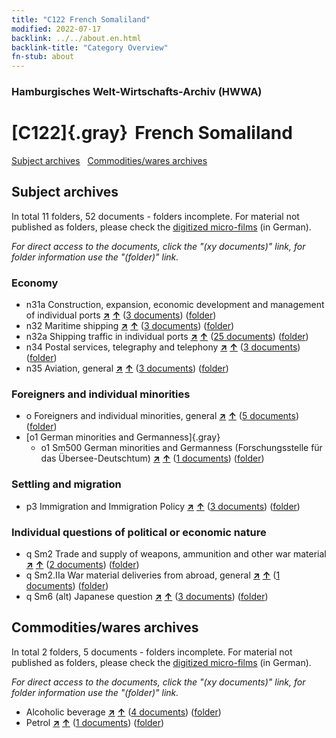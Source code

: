 ```yaml
---
title: "C122 French Somaliland"
modified: 2022-07-17
backlink: ../../about.en.html
backlink-title: "Category Overview"
fn-stub: about
---
```


### Hamburgisches Welt-Wirtschafts-Archiv (HWWA)

# [C122]{.gray}&#8201; French Somaliland&#160; 





[Subject archives](#subject-archives) &#160; [Commodities/wares archives](#commoditieswares-archive)




## Subject archives







In total 11 folders, 52 documents - folders incomplete.
For material not published as folders, please check the [digitized micro-films](/film/h1_sh.de.html) (in German).

_For direct access to the documents, click the "(xy documents)" link, for folder information use the "(folder)" link._



### Economy

- n31a Construction, expansion, economic development and management of individual ports [**&nearr;**](../../../subject/i/145565/about.en.html "Construction, expansion, economic development and management of individual ports (all over the world)") [**&uarr;**](../../../subject/about.en.html#n31a "Subject category system") (<a href="https://pm20.zbw.eu/iiifview/folder/sh/141479,145565" title="about: French Somaliland : Construction, expansion, economic development and management of individual ports" target="_blank">3 documents</a>) ([folder](../../../../folder/sh/1414xx/141479/1455xx/145565/about.en.html))
- n32 Maritime shipping [**&nearr;**](../../../subject/i/145567/about.en.html "Maritime shipping (all over the world)") [**&uarr;**](../../../subject/about.en.html#n32 "Subject category system") (<a href="https://pm20.zbw.eu/iiifview/folder/sh/141479,145567" title="about: French Somaliland : Maritime shipping" target="_blank">3 documents</a>) ([folder](../../../../folder/sh/1414xx/141479/1455xx/145567/about.en.html))
- n32a Shipping traffic in individual ports [**&nearr;**](../../../subject/i/145644/about.en.html "Shipping traffic in individual ports (all over the world)") [**&uarr;**](../../../subject/about.en.html#n32a "Subject category system") (<a href="https://pm20.zbw.eu/iiifview/folder/sh/141479,145644" title="about: French Somaliland : Shipping traffic in individual ports" target="_blank">25 documents</a>) ([folder](../../../../folder/sh/1414xx/141479/1456xx/145644/about.en.html))
- n34 Postal services, telegraphy and telephony [**&nearr;**](../../../subject/i/145662/about.en.html "Postal services, telegraphy and telephony (all over the world)") [**&uarr;**](../../../subject/about.en.html#n34 "Subject category system") (<a href="https://pm20.zbw.eu/iiifview/folder/sh/141479,145662" title="about: French Somaliland : Postal services, telegraphy and telephony" target="_blank">3 documents</a>) ([folder](../../../../folder/sh/1414xx/141479/1456xx/145662/about.en.html))
- n35 Aviation, general [**&nearr;**](../../../subject/i/145681/about.en.html "Aviation, general (all over the world)") [**&uarr;**](../../../subject/about.en.html#n35 "Subject category system") (<a href="https://pm20.zbw.eu/iiifview/folder/sh/141479,145681" title="about: French Somaliland : Aviation, general" target="_blank">3 documents</a>) ([folder](../../../../folder/sh/1414xx/141479/1456xx/145681/about.en.html))

### Foreigners and individual minorities

- o Foreigners and individual minorities, general [**&nearr;**](../../../subject/i/145908/about.en.html "Foreigners and individual minorities, general (all over the world)") [**&uarr;**](../../../subject/about.en.html#o "Subject category system") (<a href="https://pm20.zbw.eu/iiifview/folder/sh/141479,145908" title="about: French Somaliland : Foreigners and individual minorities, general" target="_blank">5 documents</a>) ([folder](../../../../folder/sh/1414xx/141479/1459xx/145908/about.en.html))
- [o1 German minorities and Germanness]{.gray}
  - o1 Sm500 German minorities and Germanness (Forschungsstelle für das Übersee-Deutschtum) [**&nearr;**](../../../subject/i/145911/about.en.html "German minorities and Germanness (Forschungsstelle für das Übersee-Deutschtum) (all over the world)") [**&uarr;**](../../../subject/about.en.html#o1_Sm500 "Subject category system") (<a href="https://pm20.zbw.eu/iiifview/folder/sh/141479,145911" title="about: French Somaliland : German minorities and Germanness (Forschungsstelle für das Übersee-Deutschtum)" target="_blank">1 documents</a>) ([folder](../../../../folder/sh/1414xx/141479/1459xx/145911/about.en.html))

### Settling and migration

- p3 Immigration and Immigration Policy [**&nearr;**](../../../subject/i/145917/about.en.html "Immigration and Immigration Policy (all over the world)") [**&uarr;**](../../../subject/about.en.html#p3 "Subject category system") (<a href="https://pm20.zbw.eu/iiifview/folder/sh/141479,145917" title="about: French Somaliland : Immigration and Immigration Policy" target="_blank">3 documents</a>) ([folder](../../../../folder/sh/1414xx/141479/1459xx/145917/about.en.html))

### Individual questions of political or economic nature

- q Sm2 Trade and supply of weapons, ammunition and other war material [**&nearr;**](../../../subject/i/160420/about.en.html "Trade and supply of weapons, ammunition and other war material (all over the world)") [**&uarr;**](../../../subject/about.en.html#q_Sm2 "Subject category system") (<a href="https://pm20.zbw.eu/iiifview/folder/sh/141479,160420" title="about: French Somaliland : Trade and supply of weapons, ammunition and other war material" target="_blank">2 documents</a>) ([folder](../../../../folder/sh/1414xx/141479/1604xx/160420/about.en.html))
- q Sm2.IIa War material deliveries from abroad, general [**&nearr;**](../../../subject/i/145943/about.en.html "War material deliveries from abroad, general (all over the world)") [**&uarr;**](../../../subject/about.en.html#q_Sm2.IIa "Subject category system") (<a href="https://pm20.zbw.eu/iiifview/folder/sh/141479,145943" title="about: French Somaliland : War material deliveries from abroad, general" target="_blank">1 documents</a>) ([folder](../../../../folder/sh/1414xx/141479/1459xx/145943/about.en.html))
- q Sm6 (alt) Japanese question [**&nearr;**](../../../subject/i/145950/about.en.html "Japanese question (all over the world)") [**&uarr;**](../../../subject/about.en.html#q_Sm6_(alt) "Subject category system") (<a href="https://pm20.zbw.eu/iiifview/folder/sh/141479,145950" title="about: French Somaliland : Japanese question" target="_blank">3 documents</a>) ([folder](../../../../folder/sh/1414xx/141479/1459xx/145950/about.en.html))







## Commodities/wares archives









In total 2 folders, 5 documents - folders incomplete.
For material not published as folders, please check the [digitized micro-films](/film/h1_wa.de.html) (in German).

_For direct access to the documents, click the "(xy documents)" link, for folder information use the "(folder)" link._


- Alcoholic beverage [**&nearr;**](../../../ware/i/141966/about.en.html "Alcoholic beverage (xXX all over the world)") [**&uarr;**](../../../ware/about.en.html#PID20.02-Sp "Ware category system") (<a href="https://pm20.zbw.eu/iiifview/folder/wa/141966,141479" title="about: Alcoholic beverage : French Somaliland" target="_blank">4 documents</a>) ([folder](../../../../folder/wa/1419xx/141966/1414xx/141479/about.en.html))
- Petrol [**&nearr;**](../../../ware/i/142108/about.en.html "Petrol (xXX all over the world)") [**&uarr;**](../../../ware/about.en.html#PID13.02-Ks02 "Ware category system") (<a href="https://pm20.zbw.eu/iiifview/folder/wa/142108,141479" title="about: Petrol : French Somaliland" target="_blank">1 documents</a>) ([folder](../../../../folder/wa/1421xx/142108/1414xx/141479/about.en.html))




